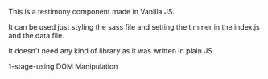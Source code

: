 This is a testimony component made in Vanilla.JS.

It can be used just styling the sass file and setting the timmer in the index.js and the data file.

It doesn't need any kind of library as it was written in plain JS.

1-stage-using DOM Manipulation